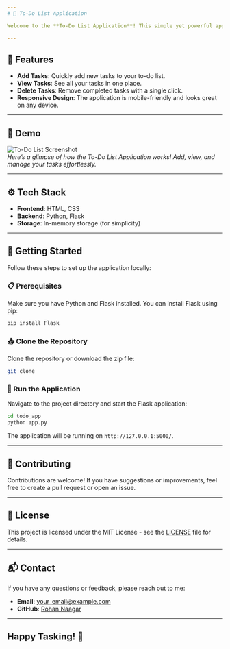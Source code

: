 ```yaml
---
# 📝 To-Do List Application

Welcome to the **To-Do List Application**! This simple yet powerful app allows you to manage your tasks efficiently. Whether you're tracking daily chores, work projects, or personal goals, this app is designed to help you stay organized and productive.

---
```


## 🌟 Features

- **Add Tasks**: Quickly add new tasks to your to-do list.
- **View Tasks**: See all your tasks in one place.
- **Delete Tasks**: Remove completed tasks with a single click.
- **Responsive Design**: The application is mobile-friendly and looks great on any device.

---

## 📸 Demo

![To-Do List Screenshot](screenshot.png)  
*Here’s a glimpse of how the To-Do List Application works! Add, view, and manage your tasks effortlessly.*

---

## ⚙️ Tech Stack

- **Frontend**: HTML, CSS
- **Backend**: Python, Flask
- **Storage**: In-memory storage (for simplicity)

---

## 🚀 Getting Started

Follow these steps to set up the application locally:

### 📋 Prerequisites

Make sure you have Python and Flask installed. You can install Flask using pip:

```bash
pip install Flask
```

### 📥 Clone the Repository

Clone the repository or download the zip file:

```bash
git clone 
```

### 🏃 Run the Application

Navigate to the project directory and start the Flask application:

```bash
cd todo_app
python app.py
```

The application will be running on `http://127.0.0.1:5000/`.

---

## 🤝 Contributing

Contributions are welcome! If you have suggestions or improvements, feel free to create a pull request or open an issue.

---

## 📄 License

This project is licensed under the MIT License - see the [LICENSE](LICENSE) file for details.

---

## 📬 Contact

If you have any questions or feedback, please reach out to me:

- **Email**: your_email@example.com
- **GitHub**: [Rohan Naagar](https://github.com/chrohangurjar1)

---

Happy Tasking! 🎉
---
